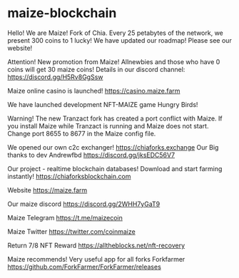 # maize-blockchain

Hello! We are Maize! Fork of Chia.
Every 25 petabytes of the network, we present 300 coins to 1 lucky!
We have updated our roadmap! Please see our website!

Attention! New promotion from Maize! Allnewbies and those who have 0 coins will get 30 maize coins! Details in our discord channel: https://discord.gg/H5Rv8GgSsw

 Maize online casino is launched! https://casino.maize.farm
 
 We have launched development NFT-MAIZE game Hungry Birds!


Warning! The new Tranzact fork has created a port conflict with Maize. If you install Maize while Tranzact is running and Maize does not start. Change port 8655 to 8677 in the Maize config file.


We opened our own c2c exchanger! https://chiaforks.exchange
Our Big thanks to dev Andrewfbd https://discord.gg/jksEDC56V7

Our project - realtime blockchain databases! Download and start farming instantly! https://chiaforksblockchain.com

Website https://maize.farm

Our maize discord https://discord.gg/2WHH7yGaT9

Maize Telegram https://t.me/maizecoin

Maize Twitter https://twitter.com/coinmaize

Return 7/8 NFT Reward https://alltheblocks.net/nft-recovery


Maize recommends! Very useful app for all forks Forkfarmer
https://github.com/ForkFarmer/ForkFarmer/releases
